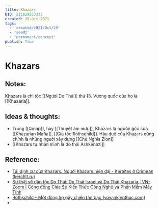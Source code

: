 ```yaml
---
title: Khazars
UID: 211029233335
created: 29-Oct-2021
tags:
  - 'created/2021/Oct/29'
  - 'seed🥜'
  - 'permanent/concept'
publish: True
---
```

# Khazars

## Notes:
Khazars là chi tộc [[Người Do Thái]] thứ 13. Vương quốc của họ là [[Khazaria]].

## Ideas & thoughts:
- Trong [[Qmap]], hay [[Thuyết âm mưu]], Khazars là nguồn gốc của [[Khazarian Mafia]], [[Gia tộc Rothschild]]. Hậu duệ của Khazars cũng chính là những người xây dựng [[Chủ Nghĩa Zion]]
- [[Khazars tự nhận mình là do thái Ashkenazi]]

## Reference:
- [Tái định cư của Khazars. Người Khazars hiện đại - Karaites ở Crimean (kerchtt.ru)](https://kerchtt.ru/vi/rasselenie-hazar-sovremennye-hazary-narodnost-krymskie-karaimy/)
- [Sự thật về dân tộc Do Thái: Do Thái Israel và Do Thái Khazaria | VN-Zoom | Cộng đồng Chia Sẻ Kiến Thức Công Nghệ và Phần Mềm Máy Tính](https://vn-z.vn/threads/su-that-ve-dan-toc-do-thai-do-thai-israel-va-do-thai-khazaria.9795/)
- [Rothschild – Một dòng họ gây chiến tàn bạo (vovankienthuc.com)](https://vovankienthuc.com/blog/rothschild-mot-dong-ho-gay-chien-tan-bao.303)
- 

